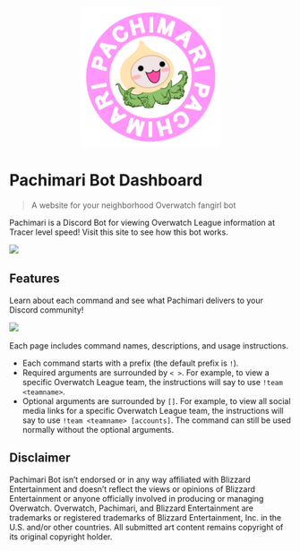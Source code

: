 <p align="center">
    <img src="images/Spray_Pachimari.png" height="250">
</p>

# Pachimari Bot Dashboard
> A website for your neighborhood Overwatch fangirl bot

Pachimari is a Discord Bot for viewing Overwatch League information at Tracer level speed! Visit this site to see how this bot works. 

<img src="https://thumbs.gfycat.com/HandmadeGloriousAiredale-size_restricted.gif">

## Features 
Learn about each command and see what Pachimari delivers to your Discord community!

<img src="https://thumbs.gfycat.com/KlutzyQuestionableCommabutterfly-size_restricted.gif">


Each page includes command names, descriptions, and usage instructions.
*   Each command starts with a prefix (the default prefix is `!`). 
*   Required arguments are surrounded by `< >`. For example, to view a specific Overwatch League team, the instructions will say to use `!team <teamname>`.
*   Optional arguments are surrounded by `[]`.  For example, to view all social media links for a specific Overwatch League team, the instructions will say to use `!team <teamname> [accounts]`. The command can still be used normally without the optional arguments.

## Disclaimer
Pachimari Bot isn’t endorsed or in any way affiliated with Blizzard Entertainment and doesn’t reflect the views or opinions of Blizzard Entertainment or anyone officially involved in producing or managing Overwatch. Overwatch, Pachimari, and Blizzard Entertainment are trademarks or registered trademarks of Blizzard Entertainment, Inc. in the U.S. and/or other countries. All submitted art content remains copyright of its original copyright holder.